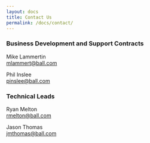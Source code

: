 ```yaml
---
layout: docs
title: Contact Us
permalink: /docs/contact/
---
```


### Business Development and Support Contracts

Mike Lammertin<br/>
[mlammert@ball.com](mailto:mlammert@ball.com?subject=COSMOS%20Open%20Source%20Inquiry&body=I%20am%20interested%20in%20a%20support%20contract)

Phil Inslee<br/>
[pinslee@ball.com](mailto:pinslee@ball.com?subject=COSMOS%20Open%20Source%20Inquiry&body=I%20am%20interested%20in%20a%20support%20contract)

### Technical Leads

Ryan Melton<br/>
[rmelton@ball.com](mailto:rmelton@ball.com?subject=COSMOS%20Open%20Source%20Inquiry&body=I%20have%20a%20question%20about%20COSMOS)

Jason Thomas<br/>
[jmthomas@ball.com](mailto:jmthomas@ball.com?subject=COSMOS%20Open%20Source%20Inquiry&body=I%20have%20a%20question%20about%20COSMOS)

